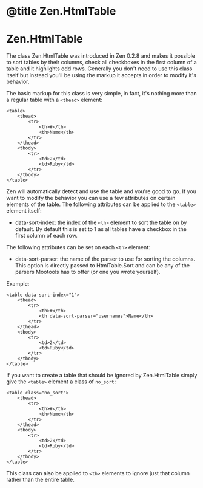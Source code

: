 # @title Zen.HtmlTable
# Zen.HtmlTable

The class Zen.HtmlTable was introduced in Zen 0.2.8 and makes it possible to
sort tables by their columns, check all checkboxes in the first column of a
table and it highlights odd rows. Generally you don't need to use this class
itself but instead you'll be using the markup it accepts in order to modify it's
behavior.

The basic markup for this class is very simple, in fact, it's nothing more than
a regular table with a ``<thead>`` element:

    <table>
        <thead>
            <tr>
                <th>#</th>
                <th>Name</th>
            </tr>
        </thead>
        <tbody>
            <tr>
                <td>2</td>
                <td>Ruby</td>
            </tr>
        </tbody>
    </table>

Zen will automatically detect and use the table and you're good to go. If you
want to modify the behavior you can use a few attributes on certain elements of
the table. The following attributes can be applied to the ``<table>`` element
itself:

* data-sort-index: the index of the ``<th>`` element to sort the table on by
  default. By default this is set to 1 as all tables have a checkbox in the
  first column of each row.

The following attributes can be set on each ``<th>`` element:

* data-sort-parser: the name of the parser to use for sorting the columns. This
  option is directly passed to HtmlTable.Sort and can be any of the parsers
  Mootools has to offer (or one you wrote yourself).

Example:

    <table data-sort-index="1">
        <thead>
            <tr>
                <th>#</th>
                <th data-sort-parser="usernames">Name</th>
            </tr>
        </thead>
        <tbody>
            <tr>
                <td>2</td>
                <td>Ruby</td>
            </tr>
        </tbody>
    </table>

If you want to create a table that should be ignored by Zen.HtmlTable simply
give the ``<table>`` element a class of ``no_sort``:

    <table class="no_sort">
        <thead>
            <tr>
                <th>#</th>
                <th>Name</th>
            </tr>
        </thead>
        <tbody>
            <tr>
                <td>2</td>
                <td>Ruby</td>
            </tr>
        </tbody>
    </table>

This class can also be applied to ``<th>`` elements to ignore just that column
rather than the entire table.
